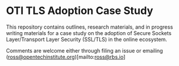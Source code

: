 OTI TLS Adoption Case Study
===

This repository contains outlines, research materials, and in progress writing materials for a case study on the adoption of Secure Sockets Layer/Transport Layer Security (SSL/TLS) in the online ecosystem.

Comments are welcome either through filing an issue or emailing (ross@opentechinstitute.org)[mailto:ross@rbs.io]
